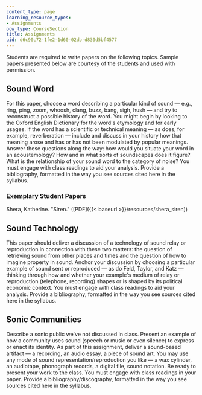 ```yaml
---
content_type: page
learning_resource_types:
- Assignments
ocw_type: CourseSection
title: Assignments
uid: d6c90c72-1fe2-1d60-02db-d830d5bf4577
---
```


Students are required to write papers on the following topics. Sample papers presented below are courtesy of the students and used with permission.

Sound Word
----------

For this paper, choose a word describing a particular kind of sound — e.g., ring, ping, zoom, whoosh, clang, buzz, bang, sigh, hush — and try to reconstruct a possible history of the word. You might begin by looking to the Oxford English Dictionary for the word's etymology and for early usages. If the word has a scientific or technical meaning — as does, for example, reverberation — include and discuss in your history how that meaning arose and has or has not been modulated by popular meanings. Answer these questions along the way: how would you situate your word in an acoustemology? How and in what sorts of soundscapes does it figure? What is the relationship of your sound word to the category of noise? You must engage with class readings to aid your analysis. Provide a bibliography, formatted in the way you see sources cited here in the syllabus.

### Exemplary Student Papers

Shera, Katherine. "Siren." ([PDF]({{< baseurl >}}/resources/shera_siren))

Sound Technology
----------------

This paper should deliver a discussion of a technology of sound relay or reproduction in connection with these two matters: the question of retrieving sound from other places and times and the question of how to imagine property in sound. Anchor your discussion by choosing a particular example of sound sent or reproduced — as do Feld, Taylor, and Katz — thinking through how and whether your example's medium of relay or reproduction (telephone, recording) shapes or is shaped by its political economic context. You must engage with class readings to aid your analysis. Provide a bibliography, formatted in the way you see sources cited here in the syllabus.

Sonic Communities
-----------------

Describe a sonic public we've not discussed in class. Present an example of how a community uses sound (speech or music or even silence) to express or enact its identity. As part of this assignment, deliver a sound-based artifact — a recording, an audio essay, a piece of sound art. You may use any mode of sound representation/reproduction you like — a wax cylinder, an audiotape, phonograph records, a digital file, sound notation. Be ready to present your work to the class. You must engage with class readings in your paper. Provide a bibliography/discography, formatted in the way you see sources cited here in the syllabus.